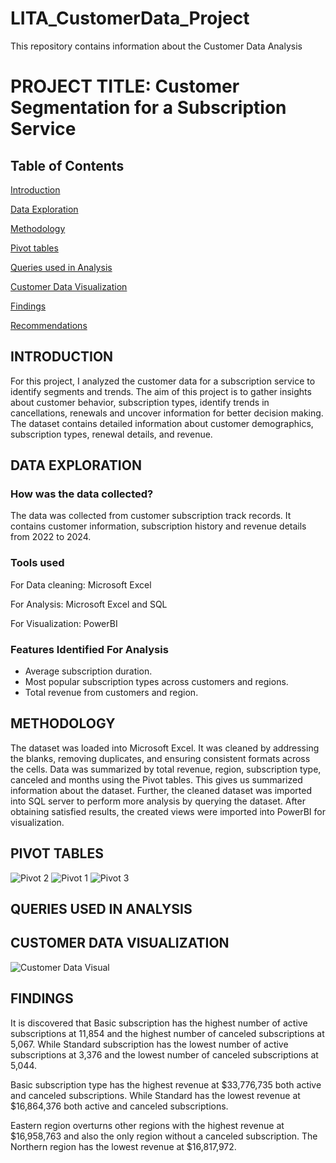 # LITA_CustomerData_Project
This repository contains information about the Customer Data Analysis

# PROJECT TITLE: Customer Segmentation for a Subscription Service

## Table of Contents
[Introduction](Introduction)

[Data Exploration](Data-Exploration)

[Methodology](Methodology)

[Pivot tables](Pivot-tables)

[Queries used in Analysis](Queries-used-in-analysis)

[Customer Data Visualization](Customer-Data-Visualization)

[Findings](Findings)

[Recommendations](Recommendations)


## INTRODUCTION

For this project, I analyzed the customer data for a subscription service to identify segments and trends. The aim of this project is to gather insights about customer behavior, subscription types, identify trends in cancellations, renewals and uncover information for better decision making. The dataset contains detailed information about customer demographics, subscription types, renewal details, and revenue.

## DATA EXPLORATION
### How was the data collected?
The data was collected from customer subscription track records. It contains customer information, subscription history and revenue details from 2022 to 2024. 

### Tools used

For Data cleaning: 
Microsoft Excel

For Analysis: 
Microsoft Excel and SQL

For Visualization: 
PowerBI

### Features Identified For Analysis

- Average subscription duration.
- Most popular subscription types across customers and regions.
- Total revenue from customers and region.
	

## METHODOLOGY 
The dataset was loaded into Microsoft Excel. It was cleaned by addressing the blanks, removing duplicates, and ensuring consistent formats across the cells. Data was summarized by total revenue, region, subscription type, canceled and months using the Pivot tables. This gives us summarized information about the dataset. Further, the cleaned dataset was imported into SQL server to perform more analysis by querying the dataset. After obtaining satisfied results, the created views were imported into PowerBI for visualization.

## PIVOT TABLES
![Pivot 2](https://github.com/user-attachments/assets/16037b98-bc20-4579-bd4b-acfc706f467f)
![Pivot 1](https://github.com/user-attachments/assets/d4e22ec6-bf1a-4ffd-9b92-211987ec8528)
![Pivot 3](https://github.com/user-attachments/assets/3fc4f20e-bfb5-4044-ba06-9a86a27f3562)
	

## QUERIES USED IN ANALYSIS


## CUSTOMER DATA VISUALIZATION
![Customer Data Visual](https://github.com/user-attachments/assets/a0b5c353-2713-4df9-afe4-f2b21cbb6b02)



## FINDINGS
It is discovered that Basic subscription has the highest number of active subscriptions at 11,854 and the highest number of canceled subscriptions at 5,067. While Standard subscription has the lowest number of active subscriptions at 3,376 and the lowest number of canceled subscriptions at 5,044. 

Basic subscription type has the highest revenue at $33,776,735 both active and canceled subscriptions. While Standard has the lowest revenue at $16,864,376 both active and canceled subscriptions.

Eastern region overturns other regions with the highest revenue at $16,958,763 and also the only region without a canceled subscription. The Northern region has the lowest revenue at $16,817,972.
